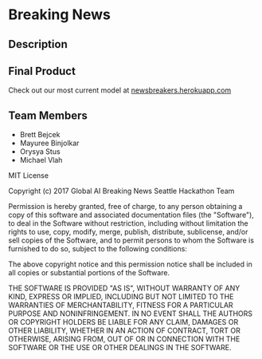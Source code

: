 # Breaking News

## Description

## Final Product

Check out our most current model at [newsbreakers.herokuapp.com](newsbreakers.herokuapp.com)

## Team Members

* Brett Bejcek
* Mayuree Binjolkar
* Orysya Stus
* Michael Vlah

MIT License

Copyright (c) 2017 Global AI Breaking News Seattle Hackathon Team

Permission is hereby granted, free of charge, to any person obtaining a copy
of this software and associated documentation files (the "Software"), to deal
in the Software without restriction, including without limitation the rights
to use, copy, modify, merge, publish, distribute, sublicense, and/or sell
copies of the Software, and to permit persons to whom the Software is
furnished to do so, subject to the following conditions:

The above copyright notice and this permission notice shall be included in all
copies or substantial portions of the Software.

THE SOFTWARE IS PROVIDED "AS IS", WITHOUT WARRANTY OF ANY KIND, EXPRESS OR
IMPLIED, INCLUDING BUT NOT LIMITED TO THE WARRANTIES OF MERCHANTABILITY,
FITNESS FOR A PARTICULAR PURPOSE AND NONINFRINGEMENT. IN NO EVENT SHALL THE
AUTHORS OR COPYRIGHT HOLDERS BE LIABLE FOR ANY CLAIM, DAMAGES OR OTHER
LIABILITY, WHETHER IN AN ACTION OF CONTRACT, TORT OR OTHERWISE, ARISING FROM,
OUT OF OR IN CONNECTION WITH THE SOFTWARE OR THE USE OR OTHER DEALINGS IN THE
SOFTWARE.
